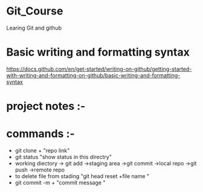 # Git_Course
Learing Git and github


# Basic writing and formatting syntax

https://docs.github.com/en/get-started/writing-on-github/getting-started-with-writing-and-formatting-on-github/basic-writing-and-formatting-syntax

# project notes :-


# commands :-
- git clone + "repo link"
- git status "show status in this directry"
- working diectory -> git add ->staging area ->git commit ->local repo ->git push ->remote repo
- to delete file from stading "git head reset +file name "
- git commit -m + "commit message "
